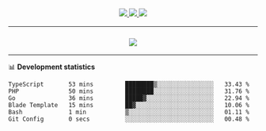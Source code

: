 <h3 align="center">
  <a href="https://github.com/hwalker928">
      <img src="https://img.shields.io/github/followers/hwalker928?label=Followers&style=for-the-badge&color=lightblue">
  </a>
  <a href="https://harryw.link/discord" alt="Discord">
      <img src="https://img.shields.io/discord/738451951758606336?label=discord&style=for-the-badge&color=lightblue"/>
  </a>
  <a href="https://harryw.link/sparked" alt="Sparked Host">
      <img src="https://img.shields.io/static/v1?label=Sponsor&message=Sparked%20Host&color=yellow&style=for-the-badge"/>
  </a>
</h3>

<hr>


<h3 align="center">
  <a href="https://github.com/hwalker928">
      <img src="https://github-profile-trophy.vercel.app/?username=hwalker928&no-bg=true&no-frame=true">
  </a>
</h3>


<hr>

📊 **Development statistics**

<!--START_SECTION:waka-->

```text
TypeScript       53 mins         ████████▒░░░░░░░░░░░░░░░░   33.43 %
PHP              50 mins         ████████░░░░░░░░░░░░░░░░░   31.76 %
Go               36 mins         █████▓░░░░░░░░░░░░░░░░░░░   22.94 %
Blade Template   15 mins         ██▓░░░░░░░░░░░░░░░░░░░░░░   10.06 %
Bash             1 min           ▒░░░░░░░░░░░░░░░░░░░░░░░░   01.11 %
Git Config       0 secs          ░░░░░░░░░░░░░░░░░░░░░░░░░   00.48 %
```

<!--END_SECTION:waka-->

